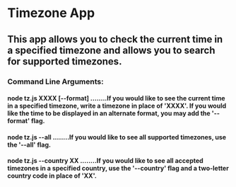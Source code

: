 # Timezone App
## This app allows you to check the current time in a specified timezone and allows you to search for supported timezones.

### Command Line Arguments:

#### node tz.js XXXX [--format] ........If you would like to see the current time in a specified timezone, write a timezone in place of 'XXXX'. If you would like the time to be displayed in an alternate format, you may add the '--format' flag.

#### node tz.js --all ........If you would like to see all supported timezones, use the '--all' flag.

#### node tz.js --country XX ........If you would like to see all accepted timezones in a specified country, use the '--country' flag and a two-letter country code in place of 'XX'.
